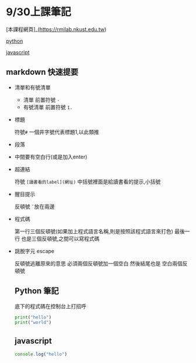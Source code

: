 # 9/30上課筆記

[本課程網頁]_(https://rmilab.nkust.edu.tw)

[python](#-python-筆記)

[javascript](#javascript)


## markdown 快速提要

- 清單和有號清單

   - 清單 前置符號 `-` 
   - 有號清單 前置符號 `1.` 

- 標題

  符號`#` 一個井字號代表標題1,以此類推
  
- 段落

- 中間要有空白行(或是加入enter)

- 超連結

  符號 `[讀書看的label](網址)` 中括號裡面是給讀書看的提示,小括號
  
- 醒目提示

  反頓號 `` ` ``放在兩邊
- 程式碼

  第一行三個反頓號(如果加上程式語言名稱,則是按照該程式語言來打色) 最後一行 也是三個反頓號,之間可以寫程式碼

- 跳脫字元 escape

  反頓號逃離原來的意思 必須兩個反頓號加一個空白 然後結尾也是 空白兩個反頓號


  ## Python 筆記

  底下的程式碼在控制台上打招呼
  ```python
  print("hello")
  print("world")
  ```

  ## javascript
  ```javascript
  console.log("hello")
  ```







  
